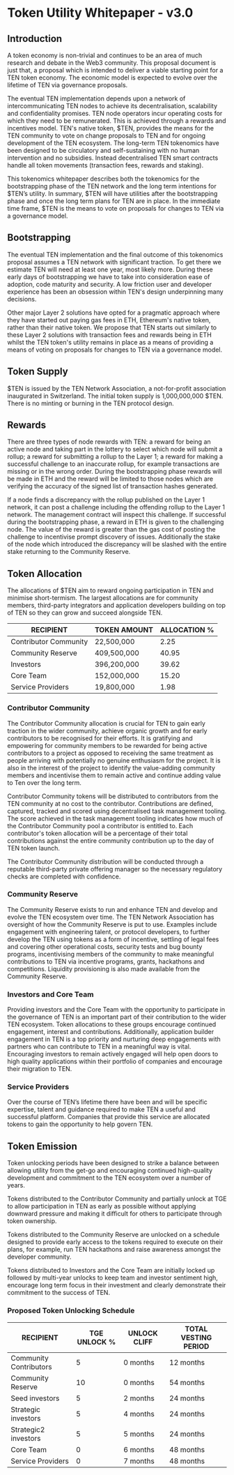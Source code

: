 # Token Utility Whitepaper - v3.0

## Introduction 
A token economy is non-trivial and continues to be an area of much research and debate in the Web3 community. This proposal document is just that, a proposal which is intended to deliver a viable starting point for a TEN token economy. The economic model is expected to evolve over the lifetime of TEN via governance proposals.

The eventual TEN implementation depends upon a network of intercommunicating TEN nodes to achieve its decentralisation, scalability and confidentiality promises. TEN node operators incur operating costs for which they need to be remunerated. This is achieved through a rewards and incentives model. TEN's native token, $TEN, provides the means for the TEN community to vote on change proposals to TEN and for ongoing development of the TEN ecosystem. The long-term TEN tokenomics have been designed to be circulatory and self-sustaining with no human intervention and no subsidies. Instead decentralised TEN smart contracts handle all token movements (transaction fees, rewards and staking).

This tokenomics whitepaper describes both the tokenomics for the bootstrapping phase of the TEN network and the long term intentions for $TEN’s utility. In summary, $TEN will have utilities after the bootstrapping phase and once the long term plans for TEN are in place. In the immediate time frame, $TEN is the means to vote on proposals for changes to TEN via a governance model.

## Bootstrapping

The eventual TEN implementation and the final outcome of this tokenomics proposal assumes a TEN network with significant traction. To get there we estimate TEN will need at least one year, most likely more. During these early days of bootstrapping we have to take into consideration ease of adoption, code maturity and security. A low friction user and developer experience has been an obsession within TEN's design underpinning many decisions.

Other major Layer 2 solutions have opted for a pragmatic approach where they have started out paying gas fees in ETH, Ethereum's native token, rather than their native token. We propose that TEN starts out similarly to these Layer 2 solutions with transaction fees and rewards being in ETH whilst the TEN token's utility remains in place as a means of providing a means of voting on proposals for changes to TEN via a governance model.

## Token Supply

$TEN is issued by the TEN Network Association, a not-for-profit association inaugurated in Switzerland. The initial token supply is 1,000,000,000 $TEN. There is no minting or burning in the TEN protocol design.

## Rewards
There are three types of node rewards with TEN: a reward for being an active node and taking part in the lottery to select which node will submit a rollup; a reward for submitting a rollup to the Layer 1; a reward for making a successful challenge to an inaccurate rollup, for example transactions are missing or in the wrong order. During the bootstrapping phase rewards will be made in ETH and the reward will be limited to those nodes which are verifying the accuracy of the signed list of transaction hashes generated.

If a node finds a discrepancy with the rollup published on the Layer 1 network, it can post a challenge including the offending rollup to the Layer 1 network. The management contract will inspect this challenge. If successful during the bootstrapping phase, a reward in ETH is given to the challenging node. The value of the reward is greater than the gas cost of posting the challenge to incentivise prompt discovery of issues. Additionally the stake of the node which introduced the discrepancy will be slashed with the entire stake returning to the Community Reserve.

## Token Allocation

The allocations of $TEN aim to reward ongoing participation in TEN and minimise short-termism. The largest allocations are for community members, third-party integrators and application developers building on top of TEN so they can grow and succeed alongside TEN.

| RECIPIENT             | TOKEN AMOUNT   | ALLOCATION % |
|-----------------------|----------------|--------------|
| Contributor Community | 22,500,000     | 2.25         |
| Community Reserve     | 409,500,000    | 40.95        |
| Investors             | 396,200,000    | 39.62        |
| Core Team             | 152,000,000    | 15.20        |
| Service Providers     | 19,800,000     | 1.98         |


### Contributor Community
The Contributor Community allocation is crucial for TEN to gain early traction in the wider community, achieve organic growth and for early contributors to be recognised for their efforts. It is gratifying and empowering for community members to be rewarded for being active contributors to a project as opposed to receiving the same treatment as people arriving with potentially no genuine enthusiasm for the project. It is also in the interest of the project to identify the value-adding community members and incentivise them to remain active and continue adding value to Ten over the long term.

Contributor Community tokens will be distributed to contributors from the TEN community at no cost to the contributor. Contributions are defined, captured, tracked and scored using decentralised task management tooling. The score achieved in the task management tooling indicates how much of the Contributor Community pool a contributor is entitled to. Each contributor's token allocation will be a percentage of their total contributions against the entire community contribution up to the day of TEN token launch.

The Contributor Community distribution will be conducted through a reputable third-party private offering manager so the necessary regulatory checks are completed with confidence. 

### Community Reserve
The Community Reserve exists to run and enhance TEN and develop and evolve the TEN ecosystem over time.  The TEN Network Association has oversight of how the Community Reserve is put to use. Examples include engagement with engineering talent, or protocol developers, to further develop the TEN using tokens as a form of incentive, settling of legal fees and covering other operational costs, security tests and bug bounty programs, incentivising members of the community to make meaningful contributions to TEN via incentive programs, grants, hackathons and competitions. Liquidity provisioning is also made available from the Community Reserve.

### Investors and Core Team
Providing investors and the Core Team with the opportunity to participate in the governance of TEN is an important part of their contribution to the wider TEN ecosystem. Token allocations to these groups encourage continued engagement, interest and contributions. Additionally, application builder engagement in TEN is a top priority and nurturing deep engagements with partners who can contribute to TEN in a meaningful way is vital. Encouraging investors to remain actively engaged will help open doors to high quality applications within their portfolio of companies and encourage their migration to TEN.

### Service Providers
Over the course of TEN’s lifetime there have been and will be specific expertise, talent and guidance required to make TEN a useful and successful platform. Companies that provide this service are allocated tokens to gain the opportunity to help govern TEN.

## Token Emission
Token unlocking periods have been designed to strike a balance between allowing utility from the get-go and encouraging continued high-quality development and commitment to the TEN ecosystem over a number of years.

Tokens distributed to the Contributor Community and partially unlock at TGE to allow participation in TEN as early as possible without applying downward pressure and making it difficult for others to participate through token ownership.  

Tokens distributed to the Community Reserve are unlocked on a schedule designed to provide early access to the tokens required to execute on their plans, for example, run TEN hackathons and raise awareness amongst the developer community.

Tokens distributed to Investors and the Core Team are initially locked up followed by multi-year unlocks to keep team and investor sentiment high, encourage long term focus in their investment and clearly demonstrate their commitment to the success of TEN.


### Proposed Token Unlocking Schedule

| RECIPIENT             | TGE UNLOCK % | UNLOCK CLIFF    | TOTAL VESTING PERIOD        |
|-----------------------|--------------|-----------------|-----------------------------|
| Community Contributors| 5            | 0 months        | 12 months                   |
| Community Reserve     | 10           | 0 months        | 54 months                   |
| Seed investors        | 5            | 2 months        | 24 months                   |
| Strategic investors   | 5            | 4 months        | 24 months                   |
| Strategic2 investors  | 5            | 5 months        | 24 months                   |
| Core Team             | 0            | 6 months        | 48 months                   |
| Service Providers     | 0            | 7 months        | 48 months                   |





